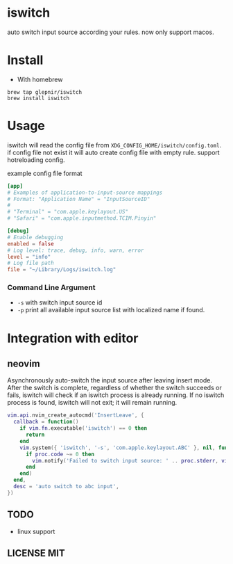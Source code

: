 # iswitch
auto switch input source according your rules. now only support macos.

# Install

- With homebrew

```
brew tap glepnir/iswitch
brew install iswitch
```

# Usage

iswitch will read the config file from `XDG_CONFIG_HOME/iswitch/config.toml`.
if config file not exist it will auto create config file with empty rule.
support hotreloading config.

example config file format

```toml
[app]
# Examples of application-to-input-source mappings
# Format: "Application Name" = "InputSourceID"
# 
# "Terminal" = "com.apple.keylayout.US"
# "Safari" = "com.apple.inputmethod.TCIM.Pinyin"

[debug]
# Enable debugging
enabled = false
# Log level: trace, debug, info, warn, error
level = "info"
# Log file path
file = "~/Library/Logs/iswitch.log"
```

### Command Line Argument

- `-s` with switch input source id
- `-p` print all available input source list with localized name if found.

# Integration with editor

## neovim

Asynchronously auto-switch the input source after leaving insert mode. After
the switch is complete, regardless of whether the switch succeeds or fails,
iswitch will check if an iswitch process is already running. If no iswitch
process is found, iswitch will not exit; it will remain running.

```lua
vim.api.nvim_create_autocmd('InsertLeave', {
  callback = function()
    if vim.fn.executable('iswitch') == 0 then
      return
    end
    vim.system({ 'iswitch', '-s', 'com.apple.keylayout.ABC' }, nil, function(proc)
      if proc.code ~= 0 then
        vim.notify('Failed to switch input source: ' .. proc.stderr, vim.log.levels.Warn)
      end
    end)
  end,
  desc = 'auto switch to abc input',
})
```

## TODO
- linux support

## LICENSE MIT

